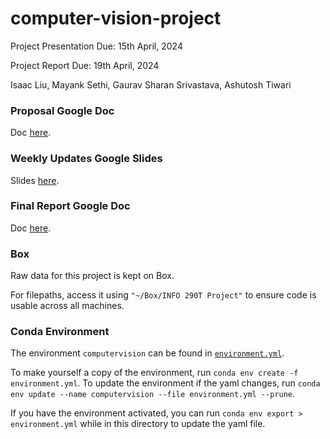 # computer-vision-project

Project Presentation Due: 15th April, 2024

Project Report Due: 19th April, 2024

Isaac Liu, Mayank Sethi, Gaurav Sharan Srivastava, Ashutosh Tiwari

### Proposal Google Doc

Doc [here](https://docs.google.com/document/d/1gqSdT-nfqlwkdRbOqXKUY_XXxJQ3LouqXd0_QTCT2Z0/edit).

### Weekly Updates Google Slides

Slides [here](https://docs.google.com/presentation/d/1k3huPGVXQNyoEpoVzcwHZrJ3EdEE_T08D6G-Vn3P4EA/edit#slide=id.g2c00b2e32d3_0_247).

### Final Report Google Doc

Doc [here](https://docs.google.com/document/d/1Hm4_qpn-m_Z5ploa43l7hY6AJFA5l4dOiKIlIt_PWf4/edit#heading=h.rqcihi4c7zuc).

### Box

Raw data for this project is kept on Box.

For filepaths, access it using `"~/Box/INFO 290T Project"` to ensure code is usable across all machines.

### Conda Environment

The environment `computervision` can be found in [`environment.yml`](https://github.com/current12/Stat-222-Project/blob/main/environment.yml).

To make yourself a copy of the environment, run `conda env create -f environment.yml`. To update the environment if the yaml changes, run `conda env update --name computervision --file environment.yml --prune`.

If you have the environment activated, you can run `conda env export > environment.yml` while in this directory to update the yaml file.
